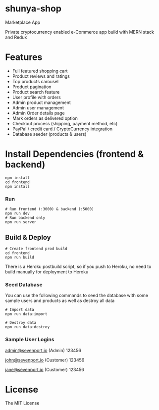 # shunya-shop
Marketplace App

Private cryptocurrency enabled e-Commerce app build with MERN stack and Redux

# Features

- Full featured shopping cart
- Product reviews and ratings
- Top products carousel
- Product pagination
- Product search feature
- User profile with orders
- Admin product management
- Admin user management
- Admin Order details page
- Mark orders as delivered option
- Checkout process (shipping, payment method, etc)
- PayPal / credit card / CryptoCurrency integration
- Database seeder (products & users)

# Install Dependencies (frontend & backend)
```
npm install
cd frontend
npm install
```
### Run
```
# Run frontend (:3000) & backend (:5000)
npm run dev
# Run backend only
npm run server
```
## Build & Deploy
```
# Create frontend prod build
cd frontend
npm run build
```
There is a Heroku postbuild script, so if you push to Heroku, no need to build manually for deployment to Heroku

### Seed Database
You can use the following commands to seed the database with some sample users and products as well as destroy all data
```
# Import data
npm run data:import

# Destroy data
npm run data:destroy
```
### Sample User Logins

admin@sevenport.io (Admin)
123456

john@sevenport.io (Customer)
123456

jane@sevenport.io (Customer)
123456

# License
The MIT License


